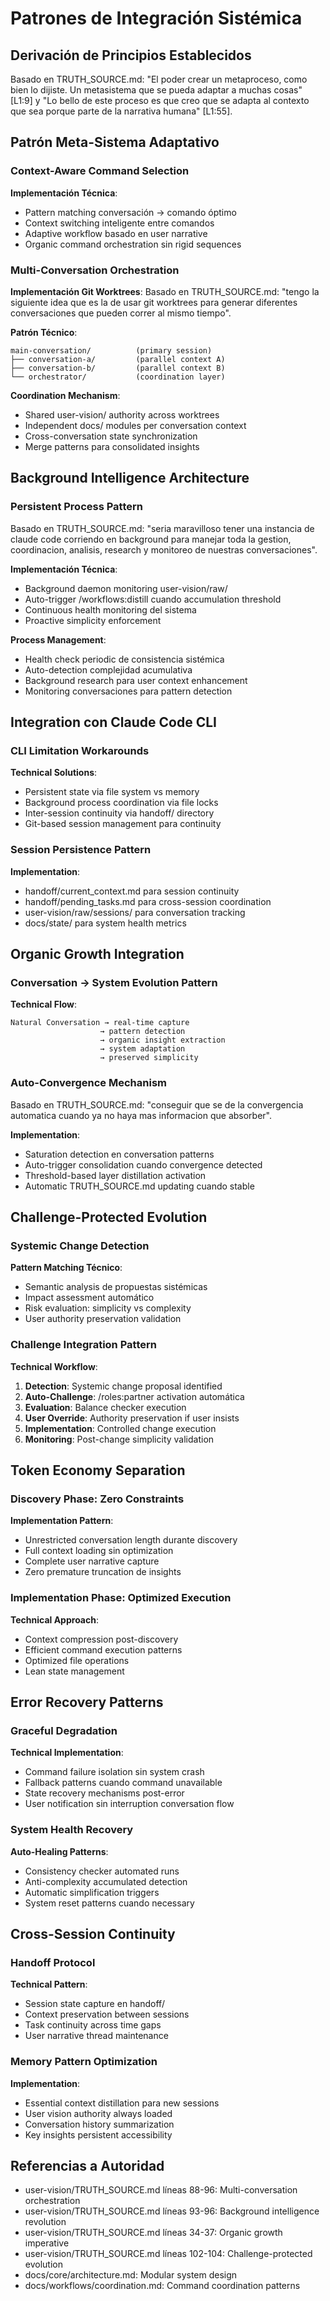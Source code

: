 # Patrones de Integración Sistémica

## Derivación de Principios Establecidos
Basado en TRUTH_SOURCE.md: "El poder crear un metaproceso, como bien lo dijiste. Un metasistema que se pueda adaptar a muchas cosas" [L1:9] y "Lo bello de este proceso es que creo que se adapta al contexto que sea porque parte de la narrativa humana" [L1:55].

## Patrón Meta-Sistema Adaptativo

### Context-Aware Command Selection
**Implementación Técnica**:
- Pattern matching conversación → comando óptimo
- Context switching inteligente entre comandos
- Adaptive workflow basado en user narrative
- Organic command orchestration sin rigid sequences

### Multi-Conversation Orchestration
**Implementación Git Worktrees**:
Basado en TRUTH_SOURCE.md: "tengo la siguiente idea que es la de usar git worktrees para generar diferentes conversaciones que pueden correr al mismo tiempo".

**Patrón Técnico**:
```
main-conversation/          (primary session)
├── conversation-a/         (parallel context A)
├── conversation-b/         (parallel context B)
└── orchestrator/           (coordination layer)
```

**Coordination Mechanism**:
- Shared user-vision/ authority across worktrees
- Independent docs/ modules per conversation context
- Cross-conversation state synchronization
- Merge patterns para consolidated insights

## Background Intelligence Architecture

### Persistent Process Pattern
Basado en TRUTH_SOURCE.md: "seria maravilloso tener una instancia de claude code corriendo en background para manejar toda la gestion, coordinacion, analisis, research y monitoreo de nuestras conversaciones".

**Implementación Técnica**:
- Background daemon monitoring user-vision/raw/
- Auto-trigger /workflows:distill cuando accumulation threshold
- Continuous health monitoring del sistema
- Proactive simplicity enforcement

**Process Management**:
- Health check periodic de consistencia sistémica
- Auto-detection complejidad acumulativa
- Background research para user context enhancement
- Monitoring conversaciones para pattern detection

## Integration con Claude Code CLI

### CLI Limitation Workarounds
**Technical Solutions**:
- Persistent state via file system vs memory
- Background process coordination via file locks
- Inter-session continuity via handoff/ directory
- Git-based session management para continuity

### Session Persistence Pattern
**Implementation**:
- handoff/current_context.md para session continuity
- handoff/pending_tasks.md para cross-session coordination
- user-vision/raw/sessions/ para conversation tracking
- docs/state/ para system health metrics

## Organic Growth Integration

### Conversation → System Evolution Pattern
**Technical Flow**:
```
Natural Conversation → real-time capture
                    → pattern detection
                    → organic insight extraction
                    → system adaptation
                    → preserved simplicity
```

### Auto-Convergence Mechanism
Basado en TRUTH_SOURCE.md: "conseguir que se de la convergencia automatica cuando ya no haya mas informacion que absorber".

**Implementation**:
- Saturation detection en conversation patterns
- Auto-trigger consolidation cuando convergence detected
- Threshold-based layer distillation activation
- Automatic TRUTH_SOURCE.md updating cuando stable

## Challenge-Protected Evolution

### Systemic Change Detection
**Pattern Matching Técnico**:
- Semantic analysis de propuestas sistémicas
- Impact assessment automático
- Risk evaluation: simplicity vs complexity
- User authority preservation validation

### Challenge Integration Pattern
**Technical Workflow**:
1. **Detection**: Systemic change proposal identified
2. **Auto-Challenge**: /roles:partner activation automática
3. **Evaluation**: Balance checker execution
4. **User Override**: Authority preservation if user insists
5. **Implementation**: Controlled change execution
6. **Monitoring**: Post-change simplicity validation

## Token Economy Separation

### Discovery Phase: Zero Constraints
**Implementation Pattern**:
- Unrestricted conversation length durante discovery
- Full context loading sin optimization
- Complete user narrative capture
- Zero premature truncation de insights

### Implementation Phase: Optimized Execution
**Technical Approach**:
- Context compression post-discovery
- Efficient command execution patterns
- Optimized file operations
- Lean state management

## Error Recovery Patterns

### Graceful Degradation
**Technical Implementation**:
- Command failure isolation sin system crash
- Fallback patterns cuando command unavailable
- State recovery mechanisms post-error
- User notification sin interruption conversation flow

### System Health Recovery
**Auto-Healing Patterns**:
- Consistency checker automated runs
- Anti-complexity accumulated detection
- Automatic simplification triggers
- System reset patterns cuando necessary

## Cross-Session Continuity

### Handoff Protocol
**Technical Pattern**:
- Session state capture en handoff/
- Context preservation between sessions
- Task continuity across time gaps
- User narrative thread maintenance

### Memory Pattern Optimization
**Implementation**:
- Essential context distillation para new sessions
- User vision authority always loaded
- Conversation history summarization
- Key insights persistent accessibility

## Referencias a Autoridad
- user-vision/TRUTH_SOURCE.md líneas 88-96: Multi-conversation orchestration
- user-vision/TRUTH_SOURCE.md líneas 93-96: Background intelligence revolution
- user-vision/TRUTH_SOURCE.md líneas 34-37: Organic growth imperative
- user-vision/TRUTH_SOURCE.md líneas 102-104: Challenge-protected evolution
- docs/core/architecture.md: Modular system design
- docs/workflows/coordination.md: Command coordination patterns
